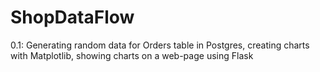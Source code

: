 # ShopDataFlow
0.1: Generating random data for Orders table in Postgres, creating charts with Matplotlib, showing charts on a web-page using Flask

